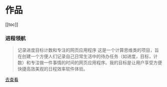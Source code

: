 # 作品

[[toc]]

### 进程领航
> 记录进度目标计数和专注的网页应用程序
这是一个计算思维类的项目，旨在创建一个方便人们记录自己日常生活中的待办任务（如进度，目标，计数）和专注做一件事情的时间的网页应用程序。我的目标是让用户享受方便快捷高效美观的日程效率软件体验。

[去查看](./Scheduler/)